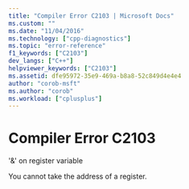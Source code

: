 ```yaml
---
title: "Compiler Error C2103 | Microsoft Docs"
ms.custom: ""
ms.date: "11/04/2016"
ms.technology: ["cpp-diagnostics"]
ms.topic: "error-reference"
f1_keywords: ["C2103"]
dev_langs: ["C++"]
helpviewer_keywords: ["C2103"]
ms.assetid: dfe95972-35e9-469a-b8a8-52c849d4e4e4
author: "corob-msft"
ms.author: "corob"
ms.workload: ["cplusplus"]
---
```

# Compiler Error C2103
'&' on register variable  
  
 You cannot take the address of a register.